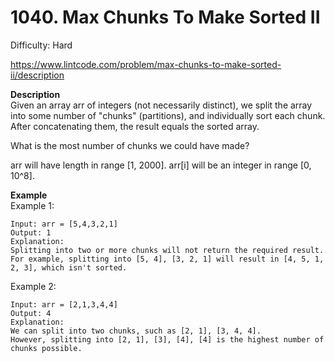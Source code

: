 # 1040. Max Chunks To Make Sorted II

Difficulty: Hard

https://www.lintcode.com/problem/max-chunks-to-make-sorted-ii/description

**Description**  
Given an array arr of integers (not necessarily distinct), we split the array into some number of "chunks" (partitions), and individually sort each chunk. After concatenating them, the result equals the sorted array.

What is the most number of chunks we could have made?

arr will have length in range [1, 2000].
arr[i] will be an integer in range [0, 10^8].

**Example**  
Example 1:
```
Input: arr = [5,4,3,2,1]
Output: 1
Explanation:
Splitting into two or more chunks will not return the required result.
For example, splitting into [5, 4], [3, 2, 1] will result in [4, 5, 1, 2, 3], which isn't sorted.
```
Example 2:
```
Input: arr = [2,1,3,4,4]
Output: 4
Explanation:
We can split into two chunks, such as [2, 1], [3, 4, 4].
However, splitting into [2, 1], [3], [4], [4] is the highest number of chunks possible.
```

